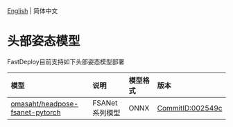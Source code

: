[English](README_EN.md) | 简体中文
# 头部姿态模型

FastDeploy目前支持如下头部姿态模型部署

| 模型 | 说明 | 模型格式 | 版本 |
| :--- | :--- | :------- | :--- |
| [omasaht/headpose-fsanet-pytorch](./fsanet) | FSANet 系列模型 | ONNX | [CommitID:002549c](https://github.com/omasaht/headpose-fsanet-pytorch/commit/002549c) |

